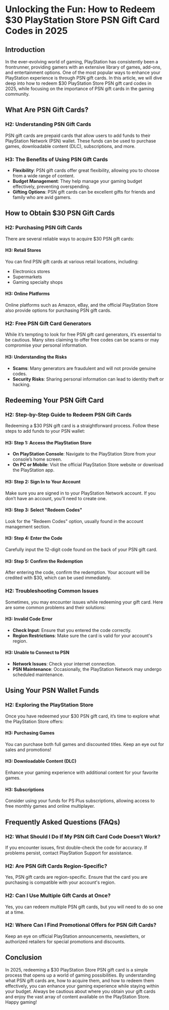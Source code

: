 # Unlocking the Fun: How to Redeem $30 PlayStation Store PSN Gift Card Codes in 2025

## Introduction

In the ever-evolving world of gaming, PlayStation has consistently been a frontrunner, providing gamers with an extensive library of games, add-ons, and entertainment options. One of the most popular ways to enhance your PlayStation experience is through PSN gift cards. In this article, we will dive deep into how to redeem $30 PlayStation Store PSN gift card codes in 2025, while focusing on the importance of PSN gift cards in the gaming community.

## What Are PSN Gift Cards?

### H2: Understanding PSN Gift Cards

PSN gift cards are prepaid cards that allow users to add funds to their PlayStation Network (PSN) wallet. These funds can be used to purchase games, downloadable content (DLC), subscriptions, and more. 

### H3: The Benefits of Using PSN Gift Cards

- **Flexibility**: PSN gift cards offer great flexibility, allowing you to choose from a wide range of content.
- **Budget Management**: They help manage your gaming budget effectively, preventing overspending.
- **Gifting Options**: PSN gift cards can be excellent gifts for friends and family who are avid gamers.

## How to Obtain $30 PSN Gift Cards

### H2: Purchasing PSN Gift Cards

There are several reliable ways to acquire $30 PSN gift cards:

#### H3: Retail Stores

You can find PSN gift cards at various retail locations, including:

- Electronics stores
- Supermarkets
- Gaming specialty shops

#### H3: Online Platforms

Online platforms such as Amazon, eBay, and the official PlayStation Store also provide options for purchasing PSN gift cards.

### H2: Free PSN Gift Card Generators

While it’s tempting to look for free PSN gift card generators, it’s essential to be cautious. Many sites claiming to offer free codes can be scams or may compromise your personal information.

#### H3: Understanding the Risks

- **Scams**: Many generators are fraudulent and will not provide genuine codes.
- **Security Risks**: Sharing personal information can lead to identity theft or hacking.

## Redeeming Your PSN Gift Card

### H2: Step-by-Step Guide to Redeem PSN Gift Cards

Redeeming a $30 PSN gift card is a straightforward process. Follow these steps to add funds to your PSN wallet:

#### H3: Step 1: Access the PlayStation Store

- **On PlayStation Console**: Navigate to the PlayStation Store from your console’s home screen.
- **On PC or Mobile**: Visit the official PlayStation Store website or download the PlayStation app.

#### H3: Step 2: Sign In to Your Account

Make sure you are signed in to your PlayStation Network account. If you don’t have an account, you’ll need to create one.

#### H3: Step 3: Select "Redeem Codes"

Look for the "Redeem Codes" option, usually found in the account management section.

#### H3: Step 4: Enter the Code

Carefully input the 12-digit code found on the back of your PSN gift card. 

#### H3: Step 5: Confirm the Redemption

After entering the code, confirm the redemption. Your account will be credited with $30, which can be used immediately.

### H2: Troubleshooting Common Issues

Sometimes, you may encounter issues while redeeming your gift card. Here are some common problems and their solutions:

#### H3: Invalid Code Error

- **Check Input**: Ensure that you entered the code correctly.
- **Region Restrictions**: Make sure the card is valid for your account's region.

#### H3: Unable to Connect to PSN

- **Network Issues**: Check your internet connection.
- **PSN Maintenance**: Occasionally, the PlayStation Network may undergo scheduled maintenance.

## Using Your PSN Wallet Funds

### H2: Exploring the PlayStation Store

Once you have redeemed your $30 PSN gift card, it’s time to explore what the PlayStation Store offers:

#### H3: Purchasing Games

You can purchase both full games and discounted titles. Keep an eye out for sales and promotions!

#### H3: Downloadable Content (DLC)

Enhance your gaming experience with additional content for your favorite games.

#### H3: Subscriptions

Consider using your funds for PS Plus subscriptions, allowing access to free monthly games and online multiplayer.

## Frequently Asked Questions (FAQs)

### H2: What Should I Do If My PSN Gift Card Code Doesn’t Work?

If you encounter issues, first double-check the code for accuracy. If problems persist, contact PlayStation Support for assistance.

### H2: Are PSN Gift Cards Region-Specific?

Yes, PSN gift cards are region-specific. Ensure that the card you are purchasing is compatible with your account's region.

### H2: Can I Use Multiple Gift Cards at Once?

Yes, you can redeem multiple PSN gift cards, but you will need to do so one at a time.

### H2: Where Can I Find Promotional Offers for PSN Gift Cards?

Keep an eye on official PlayStation announcements, newsletters, or authorized retailers for special promotions and discounts.

## Conclusion

In 2025, redeeming a $30 PlayStation Store PSN gift card is a simple process that opens up a world of gaming possibilities. By understanding what PSN gift cards are, how to acquire them, and how to redeem them effectively, you can enhance your gaming experience while staying within your budget. Always be cautious about where you obtain your gift cards and enjoy the vast array of content available on the PlayStation Store. Happy gaming!
